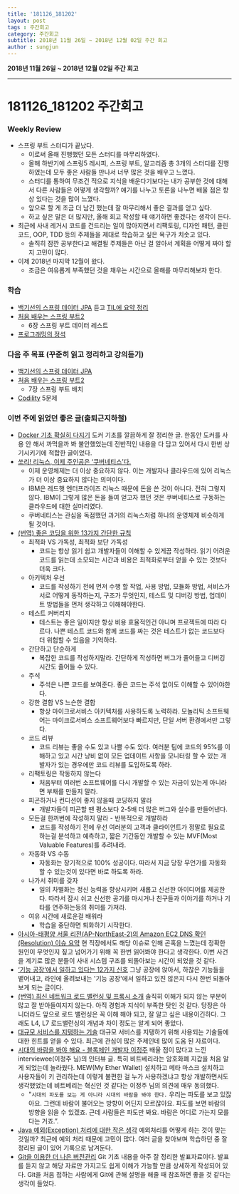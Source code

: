 ```yaml
---
title: '181126_181202'  
layout: post  
tags : 주간회고
category: 주간회고
subtitle: 2018년 11월 26일 ~ 2018년 12월 02일 주간 회고
author : sungjun
---
```


**2018년 11월 26일 ~ 2018년 12월 02일 주간 회고** 

---

# 181126_181202 주간회고 

### Weekly Review
- 스프링 부트 스터디가 끝났다.
    - 이로써 올해 진행했던 모든 스터디를 마무리하였다.
    - 올해 하반기에 스프링5 레시피, 스프링 부트, 알고리즘 총 3개의 스터디를 진행하였는데 모두 좋은 사람들 만나서 너무 많은 것을 배우고 느꼈다.
    - 스터디를 통하여 무조건 적으로 지식을 배운다기보다는 내가 공부한 것에 대해서 다른 사람들은 어떻게 생각할까? 얘기를 나누고 토론을 나누면 배울 점은 항상 있다는 것을 많이 느꼈다.
    - 앞으로 할 게 조금 더 남긴 했는데 잘 마무리해서 좋은 결과를 얻고 싶다.
    - 하고 싶은 말은 더 많지만, 올해 회고 작성할 때 얘기하면 좋겠다는 생각이 든다.
- 최근에 사내 레거시 코드를 건드리는 일이 많아지면서 리팩토링, 디자인 패턴, 클린코드, OOP, TDD 등의 주제들을 제대로 학습하고 싶은 욕구가 치솟고 있다.
    - 솔직히 잠깐 공부한다고 해결될 주제들은 아닌 걸 알아서 계획을 어떻게 짜야 할지 고민이 많다.
- 이제 2018년 마지막 12월이 왔다.
    - 조금은 여유롭게 부족했던 것을 채우는 시간으로 올해를 마무리해보자 한다.


### 학습
- [백기선의 스프링 데이터 JPA](https://www.inflearn.com/course/%EC%8A%A4%ED%94%84%EB%A7%81-%EB%8D%B0%EC%9D%B4%ED%84%B0-jpa/) 듣고 [TIL에 요약 정리](https://github.com/gwonsungjun/TIL/blob/master/JPA/Whiteship-JPA.md)
- [처음 배우는 스프링 부트2](https://book.naver.com/bookdb/book_detail.nhn?bid=14031681)
    - 6장 스프링 부트 데이터 레스트
- [프로그래밍의 정석](https://book.naver.com/bookdb/book_detail.nhn?bid=12692342)

### 다음 주 목표 (꾸준히 읽고 정리하고 강의듣기)
- [백기선의 스프링 데이터 JPA](https://www.inflearn.com/course/%EC%8A%A4%ED%94%84%EB%A7%81-%EB%8D%B0%EC%9D%B4%ED%84%B0-jpa/)
- [처음 배우는 스프링 부트2](https://book.naver.com/bookdb/book_detail.nhn?bid=14031681)
    - 7장 스프링 부트 배치
- [Codility](https://www.codility.com/) 5문제

### 이번 주에 읽었던 좋은 글(출퇴근지하철)
- [Docker 기초 확실히 다지기](https://futurecreator.github.io/2018/11/16/docker-container-basics/) 도커 기초를 깔끔하게 잘 정리한 글. 한동안 도커를 사용 안 해서 까먹을까 봐 불안했었는데 전반적인 내용을 다 담고 있어서 다시 한번 상기시키기에 적합한 글이었다.
- [쏘리! 리눅스, 이제 주인공은 ‘쿠버네티스’다.](http://www.ciokorea.com/news/40283)
    - 이제 운영체제는 더 이상 중요하지 않다. 이는 개발자나 클라우드에 있어 리눅스가 더 이상 중요하지 않다는 의미이다.
    - IBM은 레드햇 엔터프라이즈 리눅스 때문에 돈을 쓴 것이 아니다. 전혀 그렇지 않다. IBM이 그렇게 많은 돈을 들여 얻고자 했던 것은 쿠버네티스로 구동하는 클라우드에 대한 실마리였다.
    - 쿠버네티스는 관심을 독점했던 과거의 리눅스처럼 하나의 운영체제 비슷하게 될 것이다.
- [(번역) 좋은 코딩을 위한 13가지 간단한 규칙](https://mingrammer.com/translation-13-simple-rules-for-good-coding/) 
    - 최적화 VS 가독성, 최적화 보단 가독성
        - 코드는 항상 읽기 쉽고 개발자들이 이해할 수 있게끔 작성하라. 읽기 어려운 코드를 읽는데 소모되는 시간과 비용은 최적화로부터 얻을 수 있는 것보다 더욱 크다.
    - 아키텍처 우선
        - 코드를 작성하기 전에 먼저 수행 할 작업, 사용 방법, 모듈화 방법, 서비스가 서로 어떻게 동작하는지, 구조가 무엇인지, 테스트 및 디버깅 방법, 업데이트 방법들을 먼저 생각하고 이해해야한다.
    - 테스트 커버리지
        - 테스트는 좋은 일이지만 항상 비용 효율적인건 아니며 프로젝트에 따라 다르다. 나쁜 테스트 코드와 함께 코드를 짜는 것은 테스트가 없는 코드보다 더 위험할 수 있음을 기억하라.
    - 간단하고 단순하게
        - 복잡한 코드를 작성하지말라. 간단하게 작성하면 버그가 줄어들고 디버깅 시간도 줄어들 수 있다.
    - 주석
        - 주석은 나쁜 코드를 보여준다. 좋은 코드는 주석 없이도 이해할 수 있어야한다.
    - 강한 결합 VS 느슨한 결합
        - 항상 마이크로서비스 아키텍처를 사용하도록 노력하라. 모놀리틱 소프트웨어는 마이크로서비스 소프트웨어보다 빠르지만, 단일 서버 환경에서만 그렇다.
    - 코드 리뷰
        - 코드 리뷰는 좋을 수도 있고 나쁠 수도 있다. 여러분 팀에 코드의 95%를 이해하고 있고 시간 낭비 없이 모든 업데이트 사항을 모니터링 할 수 있는 개발자가 있는 경우에만 코드 리뷰를 도입하도록 하라.
    - 리팩토링은 작동하지 않는다
        - 처음부터 여러번 소프트웨어를 다시 개발할 수 있는 자금이 있는게 아니라면 부채를 만들지 말라.
    - 피곤하거나 컨디션이 좋지 않을때 코딩하지 말라
        - 개발자들이 피곤할 땐 평소보다 2-5배 더 많은 버그와 실수를 만들어낸다.
    - 모든걸 한꺼번에 작성하지 말라 - 반복적으로 개발하라
        - 코드를 작성하기 전에 우선 여러분의 고객과 클라이언트가 정말로 필요로 하는걸 분석하고 예측하고, 짧은 기간동안 개발할 수 있는 MVF(Most Valuable Features)를 추려내라.
    - 자동화 VS 수동
        - 자동화는 장기적으로 100% 성공이다. 따라서 지금 당장 무언가를 자동화 할 수 있는것이 있다면 바로 하도록 하라.
    - 나가서 취미를 갖자
        - 일의 차별화는 정신 능력을 향상시키며 새롭고 신선한 아이디어를 제공한다. 따라서 잠시 쉬고 신선한 공기를 마시거나 친구들과 이야기를 하거나 기타를 연주하는등의 취미를 가져라.
    - 여유 시간에 새로운걸 배워라
        - 학습을 중단하면 퇴화하기 시작한다.
- [아시아-태평양 서울 리전(AP-NorthEast-2)의 Amazon EC2 DNS 확인(Resolution) 이슈 요약](https://aws.amazon.com/ko/message/74876/) 현 직장에서도 해당 이슈로 인해 곤혹을 느꼈는데 정확한 원인이 무엇인지 짚고 넘어가기 위해 꼭 한번 읽어봐야 한다고 생각한다. 이번 사건을 계기로 많은 분들이 사내 시스템 구조를 되돌아보는 시간이 되었을 것 같다.
- [‘기능 공장’에서 일하고 있다는 12가지 신호](https://brunch.co.kr/@cojette/31) 그냥 공장에 앉아서, 하찮은 기능들을 뱉어내고, 라인에 올려보내는 '기능 공장'에서 일하고 있진 않은지 다시 한번 되돌아보게 되는 글이다.
- [(번역) 최신 네트워크 로드 밸런싱 및 프록시 소개](https://ziwon.github.io/post/modern-network-load-balancing-and-proxying/) 솔직히 이해가 되지 않는 부분이 많고 잘 받아들여지지 않는다. 아직 경험과 지식이 부족한 탓인 것 같다. 당장은 아니더라도 앞으로 로드 밸런싱은 꼭 이해 해야 되고, 잘 알고 싶은 내용이긴하다. 그래도 L4, L7 로드밸런싱의 개념과 차이 정도는 알게 되어 좋았다.
- [대규모 서비스를 지탱하는 기술](https://www.slideshare.net/charsyam2/massive-service-basic) 대규모 서비스를 지탱하기 위해 사용되는 기술들에 대한 힌트를 얻을 수 있다. 최근에 관심이 많은 주제인데 많이 도움 된 자료이다.
- [시대의 바람을 봐야 해요 - 블록체인 개발자 이정주](https://m.blog.naver.com/PostView.nhn?blogId=miso0709&logNo=221397771013&proxyReferer=http%3A%2F%2Fm.facebook.com) 배울 점이 많다고 느낀 interviewee(이정주 님)의 인터뷰 글. 특히 비트베리라는 암호화폐 지갑을 처음 알게 되었는데 놀라웠다. MEW(My Ether Wallet) 설치하고 메타 마스크 설치하고 사용자들이 키 관리하는데 이렇게 불편한 걸 누가 사용하겠냐고 항상 개발하면서도 생각했었는데 비트베리는 혁신인 것 같다는 이정주 님의 의견에 매우 동의했다.
    - "`시대의 파도를 보는 게 아니라 시대의 바람을 봐야 한다.` 우리는 파도를 보고 있잖아요. 그런데 바람이 불어오는 방향이 어딘지 모르잖아요. 파도를 보면 바람의 방향을 읽을 수 있겠죠. 근데 사람들은 파도만 봐요. 바람은 어디로 가는지 모를다는 거죠.”.
- [Java 예외(Exception) 처리에 대한 작은 생각](http://www.nextree.co.kr/p3239/) 예외처리를 어떻게 하는 것이 맞는 것일까? 최근에 예외 처리 때문에 고민이 많다. 여러 글을 찾아보며 학습하던 중 잘 정리된 글이 있어 기록으로 남겨둔다.
- [Git을 이용한 더 나은 버전관리](https://speakerdeck.com/ibluemind/giteul-iyonghan-deo-naeun-beojeongwanri) Git 기초 내용을 아주 잘 정리한 발표자료이다. 발표를 듣지 않고 해당 자료만 가지고도 쉽게 이해가 가능할 만큼 상세하게 작성되어 있다. Git을 처음 접하는 사람에게 Git에 관해 설명을 해줄 때 참조하면 좋을 것 같다는 생각이 들었다.
